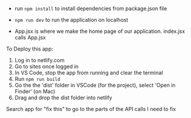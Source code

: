 - run `npm install` to install dependencies from package.json file
- `npm run dev` to run the application on localhost

- App.jsx is where we make the home page of our application. index.jsx calls App.jsx

To Deploy this app:
1. Log in to netlify.com
2. Go to sites once logged in
3. In VS Code, stop the app from running and clear the terminal
4. Run `npm run build`
5. Go the the 'dist' folder in VSCode (for the project), select 'Open in Finder' (on Mac)
6. Drag and drop the dist folder into netlify

Search app for "fix this" to go to the parts of the API calls I need to fix